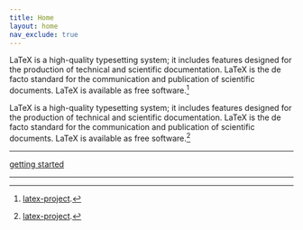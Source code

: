```yaml
---
title: Home
layout: home
nav_exclude: true
---
```


LaTeX is a high-quality typesetting system; it includes features designed for the production of technical and scientific documentation. LaTeX is the de facto standard for the communication and publication of scientific documents. LaTeX is available as free software.[^1]

LaTeX is a high-quality typesetting system; it includes features designed for the production of technical and scientific documentation. LaTeX is the de facto standard for the communication and publication of scientific documents. LaTeX is available as free software.[^1]

----

[getting started](getting-started.md)

----

[^1]: [latex-project](https://www.latex-project.org/).